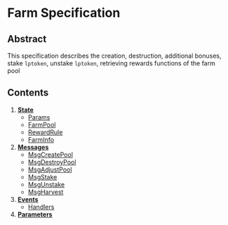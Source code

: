 <!--
order: 0
title: Farm Overview
parent:
  title: "Farm"
-->

# Farm Specification

## Abstract

This specification describes the creation, destruction, additional bonuses, stake `lptoken`, unstake `lptoken`, retrieving rewards functions of the farm pool

## Contents

1. **[State](01_state.md)**
   - [Params](01_state.md#params)
   - [FarmPool](01_state.md#farmPool)
   - [RewardRule](01_state.md#rewardRule)
   - [FarmInfo](01_state.md#farmInfo)
2. **[Messages](02_messages.md)**
   - [MsgCreatePool](02_messages.md#msgCreatePool)
   - [MsgDestroyPool](02_messages.md#msgDestroyPool)
   - [MsgAdjustPool](02_messages.md#msgAdjustPool)
   - [MsgStake](02_messages.md#msgStake)
   - [MsgUnstake](02_messages.md#msgUnstake)
   - [MsgHarvest](02_messages.md#msgHarvest)
3. **[Events](03_events.md)**
   - [Handlers](03_events.md#handlers)
4. **[Parameters](04_params.md)**
